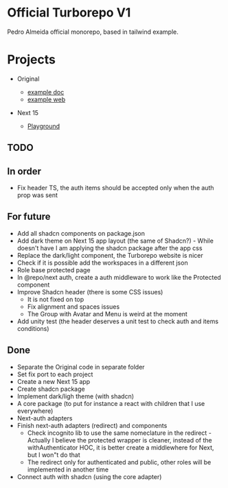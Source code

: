 # Official Turborepo V1

Pedro Almeida official monorepo, based in tailwind example.

# Projects

- Original

  - [example doc](http://localhost:3010/)
  - [example web](http://localhost:3011/)

- Next 15
  - [Playground](http://localhost:3012/)

## TODO

## In order

- Fix header TS, the auth items should be accepted only when the auth prop was sent

## For future

- Add all shadcn components on package.json
- Add dark theme on Next 15 app layout (the same of Shadcn?) - While doesn't have I am applying the shadcn package after the app css
- Replace the dark/light component, the Turborepo website is nicer
- Check if it is possible add the workspaces in a different json
- Role base protected page
- In @repo/next auth, create a auth middleware to work like the Protected component
- Improve Shadcn header (there is some CSS issues)
  - It is not fixed on top
  - Fix alignment and spaces issues
  - The Group with Avatar and Menu is weird at the moment
- Add unity test (the header deserves a unit test to check auth and items conditions)

## Done

- Separate the Original code in separate folder
- Set fix port to each project
- Create a new Next 15 app
- Create shadcn package
- Implement dark/ligh theme (with shadcn)
- A core package (to put for instance a react with children that I use everywhere)
- Next-auth adapters
- Finish next-auth adapters (redirect) and components
  - Check incognito lib to use the same nomeclature in the redirect - Actually I believe the protected wrapper is cleaner, instead of the withAuthenticator HOC, it is better create a middlewhere for Next, but I won"t do that
  - The redirect only for authenticated and public, other roles will be implemented in another time
- Connect auth with shadcn (using the core adapter)
